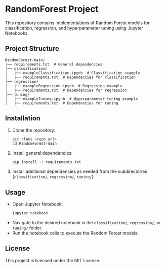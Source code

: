 # RandomForest Project

This repository contains implementations of Random Forest models for classification, regression, and hyperparameter tuning using Jupyter Notebooks.

## Project Structure
```
RandomForest-main/
│── requirements.txt  # General dependencies
│── classification/
│   ├── exampleClassification.ipynb  # Classification example
│   ├── requirements.txt  # Dependencies for classification
│── regression/
│   ├── exampleRegression.ipynb  # Regression example
│   ├── requirements.txt  # Dependencies for regression
│── tuning/
│   ├── exampleTuning.ipynb  # Hyperparameter tuning example
│   ├── requirements.txt  # Dependencies for tuning
```

## Installation
1. Clone the repository:
   ```sh
   git clone <repo_url>
   cd RandomForest-main
   ```
2. Install general dependencies:
   ```sh
   pip install -r requirements.txt
   ```
3. Install additional dependencies as needed from the subdirectories (`classification/`, `regression/`, `tuning/`).

## Usage
- Open Jupyter Notebook:
  ```sh
  jupyter notebook
  ```
- Navigate to the desired notebook in the `classification/`, `regression/`, or `tuning/` folder.
- Run the notebook cells to execute the Random Forest models.

## License
This project is licensed under the MIT License.
